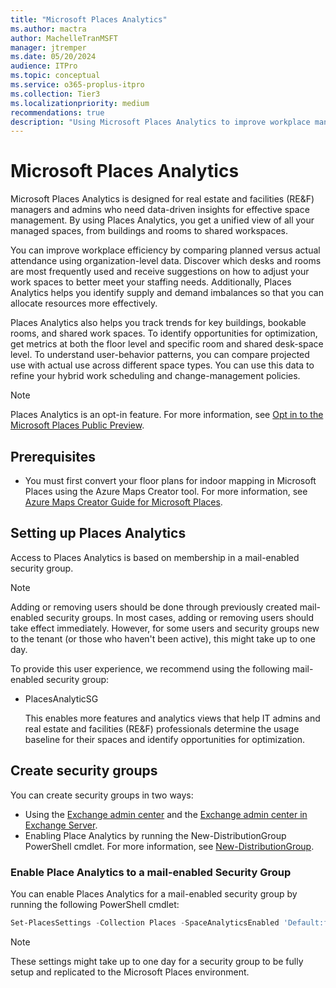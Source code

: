 ```yaml
---
title: "Microsoft Places Analytics"
ms.author: mactra
author: MachelleTranMSFT
manager: jtremper
ms.date: 05/20/2024
audience: ITPro
ms.topic: conceptual
ms.service: o365-proplus-itpro
ms.collection: Tier3
ms.localizationpriority: medium
recommendations: true
description: "Using Microsoft Places Analytics to improve workplace management by comparing estimated versus actual site data."
---
```

# Microsoft Places Analytics

Microsoft Places Analytics is designed for real estate and facilities (RE&F) managers and admins who need data-driven insights for effective space management. By using Places Analytics, you get a unified view of all your managed spaces, from buildings and rooms to shared workspaces.

You can improve workplace efficiency by comparing planned versus actual attendance using organization-level data. Discover which desks and rooms are most frequently used and receive suggestions on how to adjust your work spaces to better meet your staffing needs. Additionally, Places Analytics helps you identify supply and demand imbalances so that you can allocate resources more effectively.

Places Analytics also helps you track trends for key buildings, bookable rooms, and shared work spaces. To identify opportunities for optimization, get metrics at both the floor level and specific room and shared desk-space level. To understand user-behavior patterns, you can compare projected use with actual use across different space types. You can use this data to refine your hybrid work scheduling and change-management policies.

> [!NOTE]
> Places Analytics is an opt-in feature. For more information, see [Opt in to the Microsoft Places Public Preview](opt-in-places-preview.md).

## Prerequisites

- You must first convert your floor plans for indoor mapping in Microsoft Places using the Azure Maps Creator tool. For more information, see [Azure Maps Creator Guide for Microsoft Places](azure-maps-creator-guide.md).

## Setting up Places Analytics

Access to Places Analytics is based on membership in a mail-enabled security group.

> [!NOTE]
> Adding or removing users should be done through previously created mail-enabled security groups. In most cases, adding or removing users should take effect immediately. However, for some users and security groups new to the tenant (or those who haven't been active), this might take up to one day.

To provide this user experience, we recommend using the following mail-enabled security group:

- PlacesAnalyticSG

  This enables more features and analytics views that help IT admins and real estate and facilities (RE&F) professionals determine the usage baseline for their spaces and identify opportunities for optimization.

## Create security groups

You can create security groups in two ways:

- Using the [Exchange admin center](/exchange/exchange-admin-center) and the [Exchange admin center in Exchange Server](/exchange/architecture/client-access/exchange-admin-center).
- Enabling Place Analytics by running the New-DistributionGroup PowerShell cmdlet. For more information, see [New-DistributionGroup](/powershell/module/exchange/new-distributiongroup).

### Enable Place Analytics to a mail-enabled Security Group  

You can enable Places Analytics for a mail-enabled security group by running the following PowerShell cmdlet:

```powershell
Set-PlacesSettings -Collection Places -SpaceAnalyticsEnabled 'Default:false,OID:<Security Group OID>@<Tenant ID>:true' 
```

> [!NOTE]
> These settings might take up to one day for a security group to be fully setup and replicated to the Microsoft Places environment.
